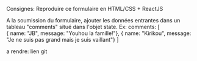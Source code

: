Consignes: Reproduire ce formulaire en HTML/CSS + ReactJS

A la soumission du formulaire, ajouter les données entrantes dans un tableau "comments" situé dans l'objet state.
Ex: 
comments: [  
{ name: "JB", message: "Youhou la famille!"},
{ name: "Kirikou", message: "Je ne suis pas grand mais je suis vaillant"}
 ]

a rendre: lien git